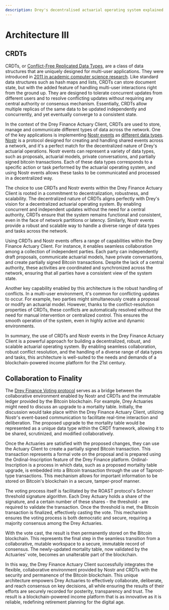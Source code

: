 ```yaml
---
description: Drey's decentralised actuarial operating system explained.
---
```


# Architecture III

## CRDTs

CRDTs, or [Conflict-Free Replicated Data Types](https://en.wikipedia.org/wiki/Conflict-free\_replicated\_data\_type), are a class of data structures that are uniquely designed for multi-user applications. They were introduced in [2011 in academic computer science research](https://pages.lip6.fr/Marc.Shapiro/papers/RR-7687.pdf). Like standard data structures such as hash maps and lists, CRDTs can store document state, but with the added feature of handling multi-user interactions right from the ground up. They are designed to tolerate concurrent updates from different users and to resolve conflicting updates without requiring any central authority or consensus mechanism. Essentially, CRDTs allow multiple replicas of the same data to be updated independently and concurrently, and yet eventually converge to a consistent state.

In the context of the Drey Finance Actuary Client, CRDTs are used to store, manage and communicate different types of data across the network. One of the key applications is implementing [Nostr events](https://nostr.com/the-protocol/events) as [different data types](https://redis.com/blog/diving-into-crdts/). [Nostr](https://nostr.com/) is a protocol designed for creating and handling shared events across a network, and it's a perfect match for the decentralized nature of Drey's actuarial operations. Nostr events can represent a variety of data types, such as proposals, actuarial models, private conversations, and partially signed bitcoin transactions. Each of these data types corresponds to a specific action or task performed by the actuarial operating system, and using Nostr events allows these tasks to be communicated and processed in a decentralized way.

The choice to use CRDTs and Nostr events within the Drey Finance Actuary Client is rooted in a commitment to decentralization, robustness, and scalability. The decentralized nature of CRDTs aligns perfectly with Drey's vision for a decentralized actuarial operating system. By enabling concurrent and independent updates without the need for a central authority, CRDTs ensure that the system remains functional and consistent, even in the face of network partitions or latency. Similarly, Nostr events provide a robust and scalable way to handle a diverse range of data types and tasks across the network.

Using CRDTs and Nostr events offers a range of capabilities within the Drey Finance Actuary Client. For instance, it enables seamless collaboration among a collection of independent parties. Each party can independently draft proposals, communicate actuarial models, have private conversations, and create partially signed Bitcoin transactions. Despite the lack of a central authority, these activities are coordinated and synchronized across the network, ensuring that all parties have a consistent view of the system state.

Another key capability enabled by this architecture is the robust handling of conflicts. In a multi-user environment, it's common for conflicting updates to occur. For example, two parties might simultaneously create a proposal or modify an actuarial model. However, thanks to the conflict-resolution properties of CRDTs, these conflicts are automatically resolved without the need for manual intervention or centralized control. This ensures the smooth operation of the system, even in highly active and dynamic environments.

In summary, the use of CRDTs and Nostr events in the Drey Finance Actuary Client is a powerful approach for building a decentralized, robust, and scalable actuarial operating system. By enabling seamless collaboration, robust conflict resolution, and the handling of a diverse range of data types and tasks, this architecture is well-suited to the needs and demands of a blockchain-powered income platform for the 21st century.

## Collaboration to Finality

The [Drey Finance Voting protocol](Operations.md#voting) serves as a bridge between the collaborative environment enabled by Nostr and CRDTs and the immutable ledger provided by the Bitcoin blockchain. For example, Drey Actuaries might need to discuss an upgrade to a mortality table. Initially, the discussion would take place within the Drey Finance Actuary Client, utilizing Nostr's event-based communication to facilitate real-time interaction and deliberation. The proposed upgrade to the mortality table would be represented as a unique data type within the CRDT framework, allowing it to be shared, scrutinized, and modified collaboratively.

Once the Actuaries are satisfied with the proposed changes, they can use the Actuary Client to create a partially signed Bitcoin transaction. This transaction represents a formal vote on the proposal and is prepared using the Ordinal-Inscription feature of the Drey Finance platform. Ordinal-Inscription is a process in which data, such as a proposed mortality table upgrade, is embedded into a Bitcoin transaction through the use of Taproot-type transactions. This mechanism allows for important information to be stored on Bitcoin's blockchain in a secure, tamper-proof manner.

The voting process itself is facilitated by the ROAST protocol's Schnorr threshold signature algorithm. Each Drey Actuary holds a share of the signature, and a certain number of these shares - the threshold - are required to validate the transaction. Once the threshold is met, the Bitcoin transaction is finalized, effectively casting the vote. This mechanism ensures the voting process is both democratic and secure, requiring a majority consensus among the Drey Actuaries.

With the vote cast, the result is then permanently stored on the Bitcoin blockchain. This represents the final step in the seamless transition from a collaborative, mutable workspace to a secure, immutable record of consensus. The newly-updated mortality table, now validated by the Actuaries' vote, becomes an unalterable part of the blockchain.

In this way, the Drey Finance Actuary Client successfully integrates the flexible, collaborative environment provided by Nostr and CRDTs with the security and permanence of the Bitcoin blockchain. This unique architecture empowers Drey Actuaries to effectively collaborate, deliberate, and reach consensus on key decisions, all while ensuring the results of their efforts are securely recorded for posterity, transparency and trust. The result is a blockchain-powered income platform that is as innovative as it is reliable, redefining retirement planning for the digital age.
